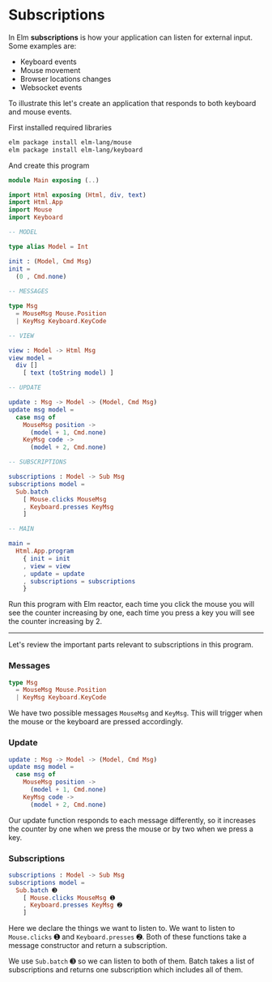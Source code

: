 # Subscriptions

In Elm __subscriptions__ is how your application can listen for external input. Some examples are:

- Keyboard events
- Mouse movement
- Browser locations changes
- Websocket events

To illustrate this let's create an application that responds to both keyboard and mouse events.

First installed required libraries

```bash
elm package install elm-lang/mouse
elm package install elm-lang/keyboard
```

And create this program

```elm
module Main exposing (..)

import Html exposing (Html, div, text)
import Html.App
import Mouse
import Keyboard

-- MODEL

type alias Model = Int

init : (Model, Cmd Msg)
init =
  (0 , Cmd.none)
  
-- MESSAGES

type Msg
  = MouseMsg Mouse.Position
  | KeyMsg Keyboard.KeyCode

-- VIEW

view : Model -> Html Msg
view model =
  div []
    [ text (toString model) ]

-- UPDATE

update : Msg -> Model -> (Model, Cmd Msg)
update msg model =
  case msg of
    MouseMsg position ->
      (model + 1, Cmd.none)
    KeyMsg code ->
      (model + 2, Cmd.none)

-- SUBSCRIPTIONS

subscriptions : Model -> Sub Msg
subscriptions model =
  Sub.batch
    [ Mouse.clicks MouseMsg
    , Keyboard.presses KeyMsg
    ]

-- MAIN

main =
  Html.App.program
    { init = init
    , view = view
    , update = update
    , subscriptions = subscriptions
    }
```

Run this program with Elm reactor, each time you click the mouse you will see the counter increasing by one, each time you press a key you will see the counter increasing by 2.

---

Let's review the important parts relevant to subscriptions in this program.

### Messages

```elm
type Msg
  = MouseMsg Mouse.Position
  | KeyMsg Keyboard.KeyCode
```

We have two possible messages `MouseMsg` and `KeyMsg`. This will trigger when the mouse or the keyboard are pressed accordingly.

### Update

```elm
update : Msg -> Model -> (Model, Cmd Msg)
update msg model =
  case msg of
    MouseMsg position ->
      (model + 1, Cmd.none)
    KeyMsg code ->
      (model + 2, Cmd.none)
```

Our update function responds to each message differently, so it increases the counter by one when we press the mouse or by two when we press a key.

### Subscriptions

```elm
subscriptions : Model -> Sub Msg
subscriptions model =
  Sub.batch ➌
    [ Mouse.clicks MouseMsg ➊
    , Keyboard.presses KeyMsg ➋
    ]
```

Here we declare the things we want to listen to. We want to listen to `Mouse.clicks` ➊ and `Keyboard.presses` ➋. Both of these functions take a message constructor and return a subscription.

We use `Sub.batch` ➌ so we can listen to both of them. Batch takes a list of subscriptions and returns one subscription which includes all of them.
